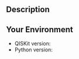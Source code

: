 <!--- Before submitting an issue, please check the Wiki for frequent issues:
https://github.com/QISKit/qiskit-tutorial/wiki/QISKit-Tutorials
-->

## Description
<!--- Please include information about the issue you are experiencing -->

## Your Environment
<!--- Please fill the following fields, and include any other information
about your environment that might be relevant. -->
* QISKit version:
* Python version:
